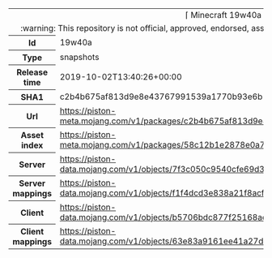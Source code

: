 <html><table>
<tr><td colspan="2" align="center"><img width="0" height="0"><br/>⌈ Minecraft 19w40a ⌋<br/><img width="0" height="0"></td></tr>
<tr><td colspan="2" align="center"><img width="0" height="0"><br/>
:warning: This repository is not official, approved, endorsed, associated or connected with Mojang :warning:
<br/><img width="0" height="0"></td></tr>
<tr><th>Id</th><td>19w40a</td></tr>
<tr><th>Type</th><td>snapshots</td></tr>
<tr><th>Release time</th><td>2019-10-02T13:40:26+00:00</td></tr>
<tr><th>SHA1</th><td>c2b4b675af813d9e8e43767991539a1770b93e6b</td></tr>
<tr><th>Url</th><td><a href="https://piston-meta.mojang.com/v1/packages/c2b4b675af813d9e8e43767991539a1770b93e6b/19w40a.json">https://piston-meta.mojang.com/v1/packages/c2b4b675af813d9e8e43767991539a1770b93e6b/19w40a.json</a></td></tr>
<tr><th>Asset index</th><td><a href="https://piston-meta.mojang.com/v1/packages/58c12b1e2878e0a78719778acb803746450b3f1c/1.15.json">https://piston-meta.mojang.com/v1/packages/58c12b1e2878e0a78719778acb803746450b3f1c/1.15.json</a></td></tr>
<tr><th>Server</th><td><a href="https://piston-data.mojang.com/v1/objects/7f3c050c9540cfe69d3bf8eff3ca0a38f98b6aef/server.jar">https://piston-data.mojang.com/v1/objects/7f3c050c9540cfe69d3bf8eff3ca0a38f98b6aef/server.jar</a></td></tr>
<tr><th>Server mappings</th><td><a href="https://piston-data.mojang.com/v1/objects/f1f4dcd3e838a21f8acf2881d6caf56d0c3f2868/server.txt">https://piston-data.mojang.com/v1/objects/f1f4dcd3e838a21f8acf2881d6caf56d0c3f2868/server.txt</a></td></tr>
<tr><th>Client</th><td><a href="https://piston-data.mojang.com/v1/objects/b5706bdc877f25168acfc337ff4d39a9e8fd57a7/client.jar">https://piston-data.mojang.com/v1/objects/b5706bdc877f25168acfc337ff4d39a9e8fd57a7/client.jar</a></td></tr>
<tr><th>Client mappings</th><td><a href="https://piston-data.mojang.com/v1/objects/63e83a9161ee41a27dc7dd6016b1aaf5e459f231/client.txt">https://piston-data.mojang.com/v1/objects/63e83a9161ee41a27dc7dd6016b1aaf5e459f231/client.txt</a></td></tr>
</table></html>